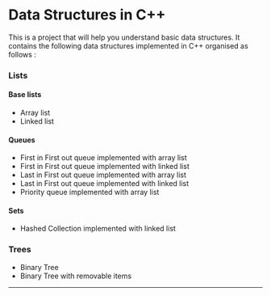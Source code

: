 # Data Structures in C++

This is a project that will help you understand basic data structures. It contains the following data structures implemented in C++ organised as follows :

### Lists

#### Base lists

* Array list
* Linked list

#### Queues
* First in First out queue implemented with array list
* First in First out queue implemented with linked list
* Last in First out queue implemented with array list
* Last in First out queue implemented with linked list
* Priority queue implemented with array list

#### Sets
* Hashed Collection implemented with linked list

### Trees

* Binary Tree
* Binary Tree with removable items

---

